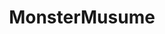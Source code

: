 ---
title: MonsterMusume
crosslinks:
- livven
- anime
- KissAnime
- Pixiv
- Animemes
- TwoBestFriendsPlay
- DragonMaid
- xkcd
- UnexpectedRT
- thighdeology
- BrasilOnReddit
- OnePiece
- RimWorld
- marijuanaenthusiasts
- MemeEconomy
- MonsterGirl
- AskReddit
- opieandanthony
- Gunpla
- theydidthemath
---